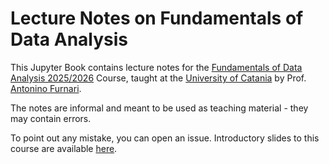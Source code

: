 # Lecture Notes on Fundamentals of Data Analysis
This Jupyter Book contains lecture notes for the [Fundamentals of Data Analysis 2025/2026](https://web.dmi.unict.it/corsi/l-31/insegnamenti?seuid=4EDF6456-342B-4D35-909F-33B4B835AB44) Course, taught at the [University of Catania](http://unict.it) by Prof. [Antonino Furnari](http://antoninofurnari.it).

The notes are informal and meant to be used as teaching material - they may contain errors. 

To point out any mistake, you can open an issue. Introductory slides to this course are available [here](https://github.com/antoninofurnari/fadlecturenotes/releases/download/latest/00_intro_course.pdf).

```{tableofcontents}
```